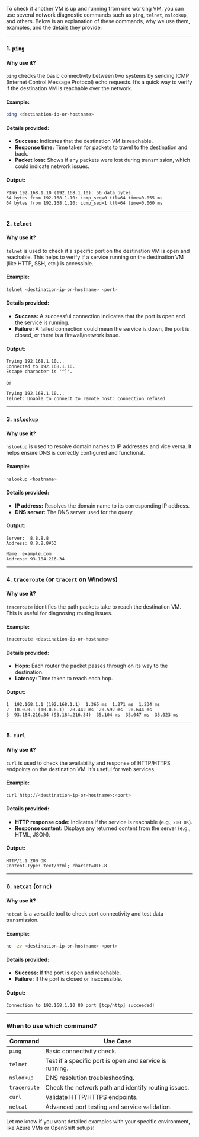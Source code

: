 To check if another VM is up and running from one working VM, you can use several network diagnostic commands such as `ping`, `telnet`, `nslookup`, and others. Below is an explanation of these commands, why we use them, examples, and the details they provide:

---

### **1. `ping`**
#### **Why use it?**
`ping` checks the basic connectivity between two systems by sending ICMP (Internet Control Message Protocol) echo requests. It’s a quick way to verify if the destination VM is reachable over the network.

#### **Example:**
```bash
ping <destination-ip-or-hostname>
```
#### **Details provided:**
- **Success:** Indicates that the destination VM is reachable.
- **Response time:** Time taken for packets to travel to the destination and back.
- **Packet loss:** Shows if any packets were lost during transmission, which could indicate network issues.

#### **Output:**
```
PING 192.168.1.10 (192.168.1.10): 56 data bytes
64 bytes from 192.168.1.10: icmp_seq=0 ttl=64 time=0.055 ms
64 bytes from 192.168.1.10: icmp_seq=1 ttl=64 time=0.060 ms
```

---

### **2. `telnet`**
#### **Why use it?**
`telnet` is used to check if a specific port on the destination VM is open and reachable. This helps to verify if a service running on the destination VM (like HTTP, SSH, etc.) is accessible.

#### **Example:**
```bash
telnet <destination-ip-or-hostname> <port>
```
#### **Details provided:**
- **Success:** A successful connection indicates that the port is open and the service is running.
- **Failure:** A failed connection could mean the service is down, the port is closed, or there is a firewall/network issue.

#### **Output:**
```
Trying 192.168.1.10...
Connected to 192.168.1.10.
Escape character is '^]'.
```
or
```
Trying 192.168.1.10...
telnet: Unable to connect to remote host: Connection refused
```

---

### **3. `nslookup`**
#### **Why use it?**
`nslookup` is used to resolve domain names to IP addresses and vice versa. It helps ensure DNS is correctly configured and functional.

#### **Example:**
```bash
nslookup <hostname>
```
#### **Details provided:**
- **IP address:** Resolves the domain name to its corresponding IP address.
- **DNS server:** The DNS server used for the query.

#### **Output:**
```
Server:  8.8.8.8
Address: 8.8.8.8#53

Name: example.com
Address: 93.184.216.34
```

---

### **4. `traceroute` (or `tracert` on Windows)**
#### **Why use it?**
`traceroute` identifies the path packets take to reach the destination VM. This is useful for diagnosing routing issues.

#### **Example:**
```bash
traceroute <destination-ip-or-hostname>
```
#### **Details provided:**
- **Hops:** Each router the packet passes through on its way to the destination.
- **Latency:** Time taken to reach each hop.

#### **Output:**
```
1  192.168.1.1 (192.168.1.1)  1.365 ms  1.271 ms  1.234 ms
2  10.0.0.1 (10.0.0.1)  20.442 ms  20.592 ms  20.644 ms
3  93.184.216.34 (93.184.216.34)  35.104 ms  35.047 ms  35.023 ms
```

---

### **5. `curl`**
#### **Why use it?**
`curl` is used to check the availability and response of HTTP/HTTPS endpoints on the destination VM. It’s useful for web services.

#### **Example:**
```bash
curl http://<destination-ip-or-hostname>:<port>
```
#### **Details provided:**
- **HTTP response code:** Indicates if the service is reachable (e.g., `200 OK`).
- **Response content:** Displays any returned content from the server (e.g., HTML, JSON).

#### **Output:**
```
HTTP/1.1 200 OK
Content-Type: text/html; charset=UTF-8
```

---

### **6. `netcat` (or `nc`)**
#### **Why use it?**
`netcat` is a versatile tool to check port connectivity and test data transmission.

#### **Example:**
```bash
nc -zv <destination-ip-or-hostname> <port>
```
#### **Details provided:**
- **Success:** If the port is open and reachable.
- **Failure:** If the port is closed or inaccessible.

#### **Output:**
```
Connection to 192.168.1.10 80 port [tcp/http] succeeded!
```

---

### When to use which command?

| **Command**   | **Use Case**                                         |
|---------------|------------------------------------------------------|
| `ping`        | Basic connectivity check.                           |
| `telnet`      | Test if a specific port is open and service is running. |
| `nslookup`    | DNS resolution troubleshooting.                     |
| `traceroute`  | Check the network path and identify routing issues. |
| `curl`        | Validate HTTP/HTTPS endpoints.                      |
| `netcat`      | Advanced port testing and service validation.       |

Let me know if you want detailed examples with your specific environment, like Azure VMs or OpenShift setups!
